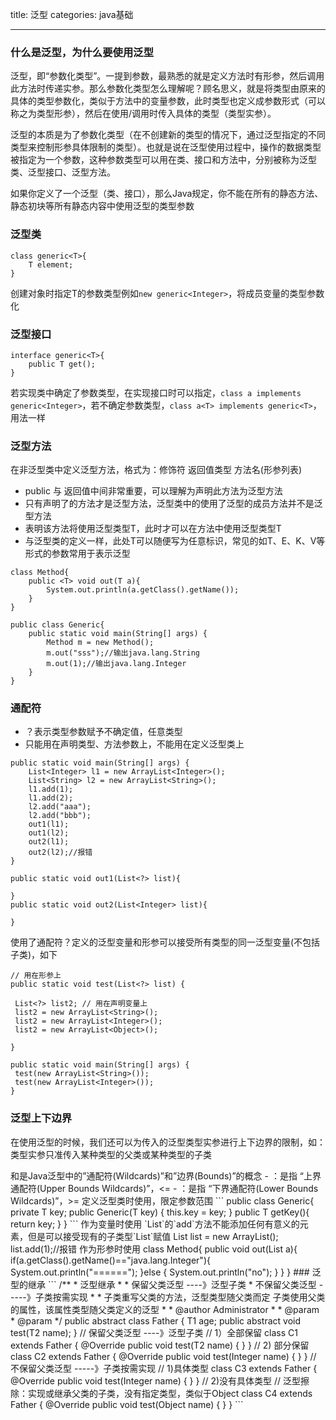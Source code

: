 title: 泛型
categories: java基础

---

### 什么是泛型，为什么要使用泛型

泛型，即“参数化类型”。一提到参数，最熟悉的就是定义方法时有形参，然后调用此方法时传递实参。那么参数化类型怎么理解呢？顾名思义，就是将类型由原来的具体的类型参数化，类似于方法中的变量参数，此时类型也定义成参数形式（可以称之为类型形参），然后在使用/调用时传入具体的类型（类型实参）。

泛型的本质是为了参数化类型（在不创建新的类型的情况下，通过泛型指定的不同类型来控制形参具体限制的类型）。也就是说在泛型使用过程中，操作的数据类型被指定为一个参数，这种参数类型可以用在类、接口和方法中，分别被称为泛型类、泛型接口、泛型方法。

如果你定义了一个泛型（类、接口），那么Java规定，你不能在所有的静态方法、静态初块等所有静态内容中使用泛型的类型参数

### 泛型类

```
class generic<T>{
	T element;
}
```

创建对象时指定T的参数类型例如`new generic<Integer>`，将成员变量的类型参数化

### 泛型接口

```
interface generic<T>{
	public T get();
}
```

若实现类中确定了参数类型，在实现接口时可以指定，`class a implements generic<Integer>`，若不确定参数类型，`class a<T> implements generic<T>`，用法一样

### 泛型方法

在非泛型类中定义泛型方法，格式为：修饰符 返回值类型 方法名(形参列表)

- public 与 返回值中间<T>非常重要，可以理解为声明此方法为泛型方法
- 只有声明了<T>的方法才是泛型方法，泛型类中的使用了泛型的成员方法并不是泛型方法
- <T>表明该方法将使用泛型类型T，此时才可以在方法中使用泛型类型T
- 与泛型类的定义一样，此处T可以随便写为任意标识，常见的如T、E、K、V等形式的参数常用于表示泛型

```
class Method{
	public <T> void out(T a){
		System.out.println(a.getClass().getName());
	}
}

public class Generic{
	public static void main(String[] args) {
		Method m = new Method();
		m.out("sss");//输出java.lang.String
		m.out(1);//输出java.lang.Integer
	}
}
```

### 通配符

- ？表示类型参数赋予不确定值，任意类型
- 只能用在声明类型、方法参数上，不能用在定义泛型类上

```
public static void main(String[] args) {
	List<Integer> l1 = new ArrayList<Integer>();
	List<String> l2 = new ArrayList<String>();
	l1.add(1);
	l1.add(2);
	l2.add("aaa");
	l2.add("bbb");
	out1(l1);
	out1(l2);
	out2(l1);
	out2(l2);//报错
}

public static void out1(List<?> list){
	
}
public static void out2(List<Integer> list){
	
}
```

使用了通配符？定义的泛型变量和形参可以接受所有类型的同一泛型变量(不包括子类)，如下

```
// 用在形参上
public static void test(List<?> list) {
 
 List<?> list2; // 用在声明变量上
 list2 = new ArrayList<String>();
 list2 = new ArrayList<Integer>();
 list2 = new ArrayList<Object>();
 
}
 
public static void main(String[] args) {
 test(new ArrayList<String>());
 test(new ArrayList<Integer>());
}
```

### 泛型上下边界

在使用泛型的时候，我们还可以为传入的泛型类型实参进行上下边界的限制，如：类型实参只准传入某种类型的父类或某种类型的子类

<? extends T>和<? super T>是Java泛型中的”通配符(Wildcards)”和”边界(Bounds)”的概念

- <? extends T>：是指 “上界通配符(Upper Bounds Wildcards)”，<=
- <? super T>：是指 “下界通配符(Lower Bounds Wildcards)”，>=

定义泛型类时使用，限定参数范围

```
public class Generic<T extends Number>{
    private T key;

    public Generic(T key) {
        this.key = key;
    }

    public T getKey(){
        return key;
    }
}
```

作为变量时使用

`List`的`add`方法不能添加任何有意义的元素，但是可以接受现有的子类型`List`赋值

List<? extends Number> list = new ArrayList<Integer>();
list.add(1);//报错
作为形参时使用
class Method{
	public void out(List<? extends Number> a){
		if(a.getClass().getName()=="java.lang.Integer"){
			System.out.println("======");
		}else {
			System.out.println("no");
		}
	}
}


### 泛型的继承

```
/**
 * 泛型继承
 *
 * 保留父类泛型 ----》泛型子类 
 * 不保留父类泛型 -----》子类按需实现
 *
 * 子类重写父类的方法，泛型类型随父类而定 子类使用父类的属性，该属性类型随父类定义的泛型
 *
 * @author Administrator
 *
 * @param <T1>
 * @param <T2>
 */
public abstract class Father<T1, T2> {
  T1 age;
 
  public abstract void test(T2 name);
}
 
// 保留父类泛型 ----》泛型子类
// 1）全部保留
class C1<T1, T2> extends Father<T1, T2> {
 
  @Override
  public void test(T2 name) {
 
  }
}
 
// 2) 部分保留
class C2<T1> extends Father<T1, Integer> {
 
  @Override
  public void test(Integer name) {
 
  }
}
 
// 不保留父类泛型 -----》子类按需实现
// 1)具体类型
class C3 extends Father<String, Integer> {
 
  @Override
  public void test(Integer name) {
 
  }
}
 
// 2)没有具体类型
// 泛型擦除：实现或继承父类的子类，没有指定类型，类似于Object
class C4 extends Father {
 
  @Override
  public void test(Object name) {
 
  }
 
}
```